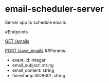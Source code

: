 # email-scheduler-server
Server app to schedule emails

#Endpoints

[GET /emails](https://email-scheduler-api.herokuapp.com/emails)

[POST /save_emails](https://email-scheduler-api.herokuapp.com/save_emails)
##Params:
- event_id: integer
- email_subject: string
- email_content: string
- timestamp ISO8601: string
